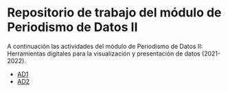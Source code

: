 # Repositorio de trabajo del módulo de Periodismo de Datos II #
A continuación las actividades del módulo de Periodismo de Datos II: Herramientas digitales para la visualización y presentación de datos (2021-2022).
- [AD1](https://github.com/nebrijas/LindaBatista-web/blob/main/ad1.md)
- [AD2](https://github.com/nebrijas/LindaBatista-web/blob/main/ad2.md)
